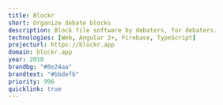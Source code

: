 ```yaml
---
title: Blockr
short: Organize debate blocks
description: Block file software by debaters, for debaters.
technologies: [Web, Angular 2+, Firebase, TypeScript]
projecturl: https://blockr.app
domain: blockr.app
year: 2018
brandbg: "#8e24aa"
brandtext: "#bbdefb"
priority: 996
quicklink: true
---
```

